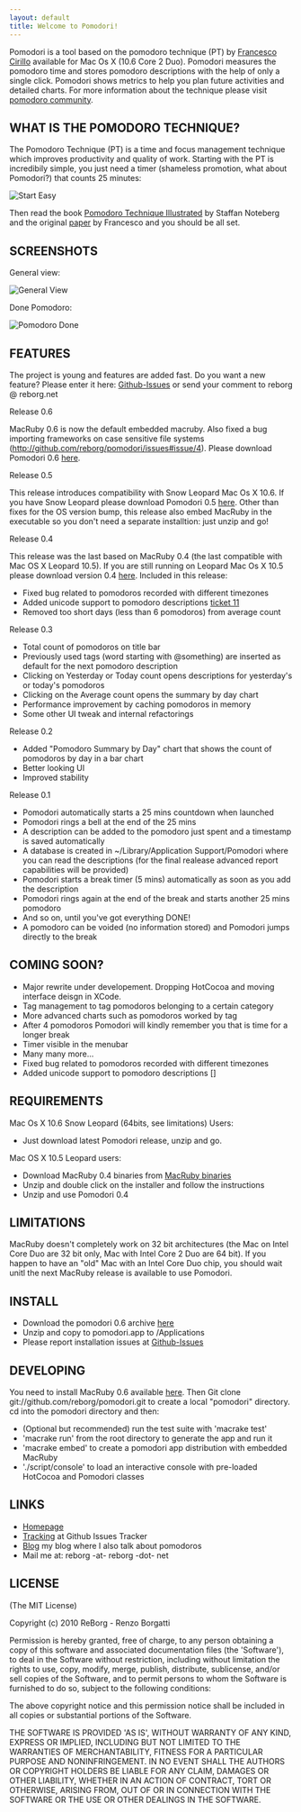 ```yaml
---
layout: default
title: Welcome to Pomodori!
---
```


Pomodori is a tool based on the pomodoro technique (PT) by [Francesco Cirillo](http://cirillosscrapbook.wordpress.com/) available for Mac Os X (10.6 Core 2 Duo). Pomodori measures the pomodoro time and stores pomodoro descriptions with the help of only a single click. Pomodori shows metrics to help you plan future activities and detailed charts. For more information about the technique please visit [pomodoro community](http://www.pomodorotechnique.com/).

WHAT IS THE POMODORO TECHNIQUE?
-------------------------------
The Pomodoro Technique (PT) is a time and focus management technique which improves productivity and quality of work. Starting with the PT is incredibily simple, you just need a timer (shameless promotion, what about Pomodori?) that counts 25 minutes:

![Start Easy](resources/start-easy.png "Start Easy")

Then read the book [Pomodoro Technique Illustrated](http://www.pomodoro-book.com/) by Staffan Noteberg and the original [paper](http://www.pomodorotechnique.com/) by Francesco and you should be all set.

SCREENSHOTS
-----------

General view:

![General View](resources/general-view.png "General View")

Done Pomodoro:

![Pomodoro Done](resources/pomodoro-done.png "Pomodoro Done")

FEATURES
--------------------

The project is young and features are added fast. Do you want a new feature? Please enter it here: [Github-Issues](http://github.com/reborg/pomodori/issues) or send your comment to reborg @ reborg.net

Release 0.6

MacRuby 0.6 is now the default embedded macruby. Also fixed a bug importing frameworks on case sensitive file systems (http://github.com/reborg/pomodori/issues#issue/4). Please download Pomodori 0.6 [here](http://reborg.github.com/pomodori/resources/pomodori-0.6.zip). 

Release 0.5

This release introduces compatibility with Snow Leopard Mac Os X 10.6. If you have Snow Leopard please download Pomodori 0.5 [here](http://reborg.github.com/pomodori/resources/pomodori-0.5.zip). Other than fixes for the OS version bump, this release also embed MacRuby in the executable so you don't need a separate installtion: just unzip and go!

Release 0.4

This release was the last based on MacRuby 0.4 (the last compatible with Mac OS X Leopard 10.5). If you are still running on Leopard Mac Os X 10.5 please download version 0.4 [here](http://reborg.github.com/pomodori/resources/pomodori-0.4.zip). Included in this release:

* Fixed bug related to pomodoros recorded with different timezones
* Added unicode support to pomodoro descriptions [ticket 11](http://reborg.lighthouseapp.com/projects/25822/tickets/11-scandinavic-characters-such-as-crash-pomodori)
* Removed too short days (less than 6 pomodoros) from average count

Release 0.3

* Total count of pomodoros on title bar
* Previously used tags (word starting with @something) are inserted as default for the next pomodoro description
* Clicking on Yesterday or Today count opens descriptions for yesterday's or today's pomodoros
* Clicking on the Average count opens the summary by day chart
* Performance improvement by caching pomodoros in memory
* Some other UI tweak and internal refactorings

Release 0.2

* Added "Pomodoro Summary by Day" chart that shows the count of pomodoros by day in a bar chart
* Better looking UI
* Improved stability

Release 0.1

* Pomodori automatically starts a 25 mins countdown when launched
* Pomodori rings a bell at the end of the 25 mins
* A description can be added to the pomodoro just spent and a timestamp is saved automatically
* A database is created in ~/Library/Application Support/Pomodori where you can read the descriptions (for the final realease advanced report capabilities will be provided)
* Pomodori starts a break timer (5 mins) automatically as soon as you add the description
* Pomodori rings again at the end of the break and starts another 25 mins pomodoro
* And so on, until you've got everything DONE!
* A pomodoro can be voided (no information stored) and Pomodori jumps directly to the break

COMING SOON?
------------

* Major rewrite under developement. Dropping HotCocoa and moving interface deisgn in XCode.
* Tag management to tag pomodoros belonging to a certain category
* More advanced charts such as pomodoros worked by tag
* After 4 pomodoros Pomodori will kindly remember you that is time for a longer break
* Timer visible in the menubar
* Many many more...
* Fixed bug related to pomodoros recorded with different timezones
* Added unicode support to pomodoro descriptions []

REQUIREMENTS
------------

Mac Os X 10.6 Snow Leopard (64bits, see limitations) Users:

* Just download latest Pomodori release, unzip and go.

Mac OS X 10.5 Leopard users:

* Download MacRuby 0.4 binaries from [MacRuby binaries](http://www.macruby.org/files/MacRuby%200.4.zip)
* Unzip and double click on the installer and follow the instructions
* Unzip and use Pomodori 0.4

LIMITATIONS
-----------

MacRuby doesn't completely work on 32 bit architectures (the Mac on Intel Core Duo are 32 bit only, Mac with Intel Core 2 Duo are 64 bit). If you happen to have an "old" Mac with an Intel Core Duo chip, you should wait unitl the next MacRuby release is available to use Pomodori.

INSTALL
-------

* Download the pomodori 0.6 archive [here](http://reborg.github.com/pomodori/resources/pomodori-0.6.zip)
* Unzip and copy to pomodori.app to /Applications
* Please report installation issues at [Github-Issues](http://github.com/reborg/pomodori/issues)

DEVELOPING
----------

You need to install MacRuby 0.6 available [here](http://www.macruby.org/files/MacRuby%200.6.zip). Then Git clone git://github.com/reborg/pomodori.git to create a local "pomodori" directory. cd into the pomodori directory and then:

* (Optional but recommended) run the test suite with 'macrake test'
* 'macrake run' from the root directory to generate the app and run it
* 'macrake embed' to create a pomodori app distribution with embedded MacRuby
* './script/console' to load an interactive console with pre-loaded HotCocoa and Pomodori classes

LINKS
-----

* [Homepage](http://reborg.github.com/pomodori)
* [Tracking](http://github.com/reborg/pomodori/issues) at Github Issues Tracker
* [Blog](http://blog.reborg.net) my blog where I also talk about pomodoros
* Mail me at:  reborg -at- reborg -dot- net

LICENSE
-------

(The MIT License)

Copyright (c) 2010 ReBorg - Renzo Borgatti

Permission is hereby granted, free of charge, to any person obtaining
a copy of this software and associated documentation files (the
'Software'), to deal in the Software without restriction, including
without limitation the rights to use, copy, modify, merge, publish,
distribute, sublicense, and/or sell copies of the Software, and to
permit persons to whom the Software is furnished to do so, subject to
the following conditions:

The above copyright notice and this permission notice shall be
included in all copies or substantial portions of the Software.

THE SOFTWARE IS PROVIDED 'AS IS', WITHOUT WARRANTY OF ANY KIND,
EXPRESS OR IMPLIED, INCLUDING BUT NOT LIMITED TO THE WARRANTIES OF
MERCHANTABILITY, FITNESS FOR A PARTICULAR PURPOSE AND NONINFRINGEMENT.
IN NO EVENT SHALL THE AUTHORS OR COPYRIGHT HOLDERS BE LIABLE FOR ANY
CLAIM, DAMAGES OR OTHER LIABILITY, WHETHER IN AN ACTION OF CONTRACT,
TORT OR OTHERWISE, ARISING FROM, OUT OF OR IN CONNECTION WITH THE
SOFTWARE OR THE USE OR OTHER DEALINGS IN THE SOFTWARE.
